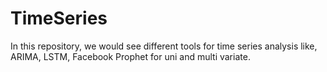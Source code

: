 # TimeSeries
In this repository, we would see different tools for time series analysis like, ARIMA, LSTM, Facebook Prophet for uni and multi variate.
